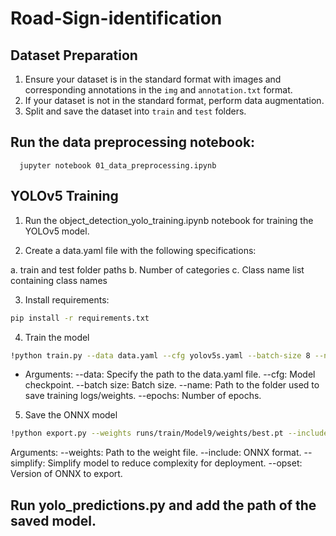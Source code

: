 # Road-Sign-identification

## Dataset Preparation
1. Ensure your dataset is in the standard format with images and corresponding annotations in the `img` and `annotation.txt` format.
2. If your dataset is not in the standard format, perform data augmentation.
3. Split and save the dataset into `train` and `test` folders.

## Run the data preprocessing notebook:
```shell
  jupyter notebook 01_data_preprocessing.ipynb
```
## YOLOv5 Training
1. Run the object_detection_yolo_training.ipynb notebook for training the YOLOv5 model.

2. Create a data.yaml file with the following specifications:

a. train and test folder paths
b. Number of categories
c. Class name list containing class names

3. Install requirements:
```bash
pip install -r requirements.txt
```
4. Train the model
```bash
!python train.py --data data.yaml --cfg yolov5s.yaml --batch-size 8 --name Model --epochs 20
```
+ Arguments:
  --data: Specify the path to the data.yaml file.
  --cfg: Model checkpoint.
  --batch size: Batch size.
  --name: Path to the folder used to save training logs/weights.
  --epochs: Number of epochs.

5. Save the ONNX model
```bash
!python export.py --weights runs/train/Model9/weights/best.pt --include onnx --simplify --opset 12
```
Arguments:
--weights: Path to the weight file.
--include: ONNX format.
--simplify: Simplify model to reduce complexity for deployment.
--opset: Version of ONNX to export.

## Run yolo_predictions.py and add the path of the saved model.
